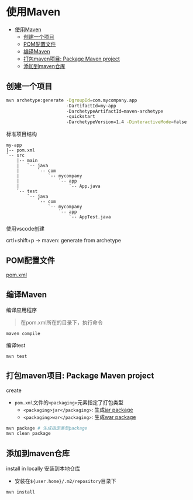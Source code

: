 # 使用Maven

- [使用Maven](#使用maven)
  - [创建一个项目](#创建一个项目)
  - [POM配置文件](#pom配置文件)
  - [编译Maven](#编译maven)
  - [打包maven项目: Package Maven project](#打包maven项目-package-maven-project)
  - [添加到maven仓库](#添加到maven仓库)


## 创建一个项目

```bash
mvn archetype:generate -DgroupId=com.mycompany.app
                       -DartifactId=my-app
                       -DarchetypeArtifactId=maven-archetype
                       -quickstart
                       -DarchetypeVersion=1.4 -DinteractiveMode=false
```

标准项目结构

```
my-app
|-- pom.xml
`-- src
    |-- main
    |   `-- java
    |       `-- com
    |           `-- mycompany
    |               `-- app
    |                   `-- App.java
    `-- test
        `-- java
            `-- com
                `-- mycompany
                    `-- app
                        `-- AppTest.java
```

使用vscode创建

crtl+shift+p -> maven: generate from archetype

## POM配置文件

[pom.xml](Maven_Pom_Xml.md)

## 编译Maven

编译应用程序

> 在pom.xml所在的目录下，执行命令

```shell
maven compile
```

编译test

```shell
mvn test
```

## 打包maven项目: Package Maven project 

create 

- `pom.xml`文件的`<packaging>`元素指定了打包类型
  - `<packaging>jar</packaging>`: 生成[jar package](Java_Jar_File.md)
  - `<packaging>war</packaging>`: 生成[war package](Java_War_File.md)

```bash
mvn package # 生成指定类型package
mvn clean package
```

## 添加到maven仓库

install in locally 安装到本地仓库

- 安装在`${user.home}/.m2/repository`目录下

```bash
mvn install
```